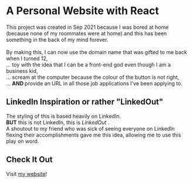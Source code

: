 # A Personal Website with React

This project was created in Sep 2021 because I was bored at home (because none of my roommates were at home) and this has been something in the back of my mind forever. 
<br>
<br>
By making this, I can now use the domain name that was gifted to me back when I turned 12, <br>
... toy with the idea that I can be a front-end god even though I am a business kid, <br>
... scream at the computer because the colour of the button is not right, <br>
... <b> AND </b> provide an URL in all those job applications I've been applying to.

## LinkedIn Inspiration or rather "LinkedOut"

The styling of this is based heavily on LinkedIn. <br>
<b>BUT</b> this is not LinkedIn, this is <i> LinkedOut </i>. <br>
A shoutout to my friend who was sick of seeing everyone on LinkedIn flexing their accomplishments gave me this idea, allowing me to use this play on word. 

## Check It Out

Visit [my website]("https://reneechiu.com/")!
